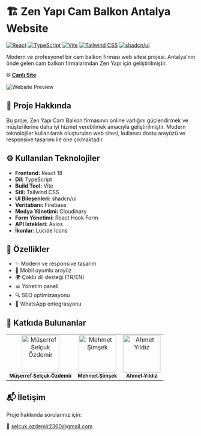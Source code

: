 # 🏗️ Zen Yapı Cam Balkon Antalya Website

[![React](https://img.shields.io/badge/React-18.x-blue.svg)](https://reactjs.org/)
[![TypeScript](https://img.shields.io/badge/TypeScript-5.x-blue.svg)](https://www.typescriptlang.org/)
[![Vite](https://img.shields.io/badge/Vite-5.x-646CFF.svg)](https://vitejs.dev/)
[![Tailwind CSS](https://img.shields.io/badge/Tailwind_CSS-3.x-38B2AC.svg)](https://tailwindcss.com/)
[![shadcn/ui](https://img.shields.io/badge/shadcn/ui-Latest-black.svg)](https://ui.shadcn.com/)

Modern ve profesyonel bir cam balkon firması web sitesi projesi. Antalya'nın önde gelen cam balkon firmalarından Zen Yapı için geliştirilmiştir.

🌐 **[Canlı Site](https://zenyapiantalyacambalkon.com/)**

![Website Preview](project-preview.gif)

## 🚀 Proje Hakkında

Bu proje, Zen Yapı Cam Balkon firmasının online varlığını güçlendirmek ve müşterilerine daha iyi hizmet verebilmek amacıyla geliştirilmiştir. Modern teknolojiler kullanılarak oluşturulan web sitesi, kullanıcı dostu arayüzü ve responsive tasarımı ile öne çıkmaktadır.

## ⚙️ Kullanılan Teknolojiler

- **Frontend:** React 18
- **Dil:** TypeScript
- **Build Tool:** Vite
- **Stil:** Tailwind CSS
- **UI Bileşenleri:** shadcn/ui
- **Veritabanı:** Firebase
- **Medya Yönetimi:** Cloudinary
- **Form Yönetimi:** React Hook Form
- **API İstekleri:** Axios
- **İkonlar:** Lucide Icons

## 🌟 Özellikler

- ✨ Modern ve responsive tasarım
- 📱 Mobil uyumlu arayüz
- 🌍 Çoklu dil desteği (TR/EN)
- 📊 Yönetim paneli
- 🔍 SEO optimizasyonu
- 💬 WhatsApp entegrasyonu

## 👥 Katkıda Bulunanlar

<table>
  <tr>
    <td align="center">
      <a href="https://github.com/SelcukOzdemir23">
        <img src="https://github.com/SelcukOzdemir23.png" width="100px;" alt="Müşerref Selçuk Özdemir"/>
        <br />
        <sub><b>Müşerref Selçuk Özdemir</b></sub>
      </a>
    </td>
    <td align="center">
      <a href="https://github.com/MSimsek07">
        <img src="https://github.com/MSimsek07.png" width="100px;" alt="Mehmet Şimşek"/>
        <br />
        <sub><b>Mehmet Şimşek</b></sub>
      </a>
    </td>
    <td align="center">
      <a href="https://github.com/AhmtYldz0772">
        <img src="https://github.com/AhmtYldz0772.png" width="100px;" alt="Ahmet Yıldız"/>
        <br />
        <sub><b>Ahmet Yıldız</b></sub>
      </a>
    </td>
  </tr>
</table>

## 📬 İletişim

Proje hakkında sorularınız için:

📧 [selcuk.ozdemir2360@gmail.com](mailto:selcuk.ozdemir2360@gmail.com)

